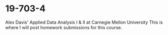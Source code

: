 # 19-703-4
Alex Davis' Applied Data Analysis I &amp; II at Carnegie Mellon University
This is where I will post homework submissions for this course.
